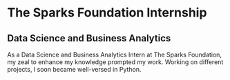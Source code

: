 
# The Sparks Foundation Internship 
## Data Science and Business Analytics 
As a Data Science and Business Analytics Intern at The Sparks Foundation, my zeal to enhance my knowledge prompted my work. Working on different projects, I soon became well-versed in Python. 

